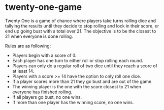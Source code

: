 # twenty-one-game
Twenty One is a game of chance where players take turns rolling dice and tallying the results until they decide to stop rolling and lock in their score, or end up going bust with a total over 21. The objective is to be the closest to 21 when everyone is done rolling.

Rules are as following:
- Players begin with a score of 0.
- Each player has one turn to either roll or stop rolling each round.
- Players can only do a regular roll of two dice until they 
  reach a score of at least 14.
- Players with a score >= 14 have the option to only roll one dice.
- If a player scores more than 21 they go bust and are out of the game.
- The winning player is the one with the score closest to 21 when everyone 
  has finished rolling.
- If all players go bust, no one wins.
- If more than one player has the winning score, no one wins.
